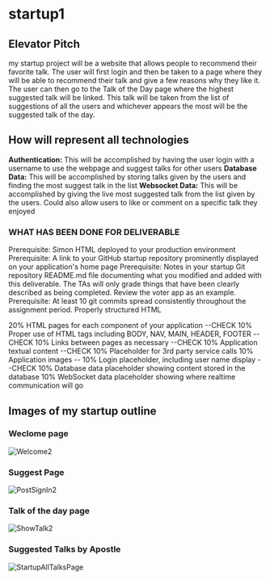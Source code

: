 # startup1

## Elevator Pitch 
my startup project will be a website that allows people to recommend their favorite talk. The user will first login and then be taken to a page where they will be able to recommend their talk and give a few reasons why they like it. The user can then go to the Talk of the Day page where the highest suggested talk will be linked. This talk will be taken from the list of suggestions of all the users and whichever appears the most will be the suggested talk of the day.


## How will represent all technologies 
**Authentication:** This will be accomplished by having the user login with a username to use the webpage and suggest talks for other users
**Database Data:** This will be accomplished by storing talks given by the users and finding the most suggest talk in the list
**Websocket Data:** This will be accomplished by giving the live most suggested talk from the list given by the users. Could also allow users to like or comment on a specific talk they enjoyed


### WHAT HAS BEEN DONE FOR DELIVERABLE 
Prerequisite: Simon HTML deployed to your production environment
Prerequisite: A link to your GitHub startup repository prominently displayed on your application's home page
Prerequisite: Notes in your startup Git repository README.md file documenting what you modified and added with this deliverable. The TAs will only grade things that have been clearly described as being completed. Review the voter app as an example.
Prerequisite: At least 10 git commits spread consistently throughout the assignment period.
Properly structured HTML

20% HTML pages for each component of your application --CHECK
10% Proper use of HTML tags including BODY, NAV, MAIN, HEADER, FOOTER --CHECK
10% Links between pages as necessary --CHECK
10% Application textual content --CHECK
10% Placeholder for 3rd party service calls 
10% Application images -- 
10% Login placeholder, including user name display --CHECK
10% Database data placeholder showing content stored in the database
10% WebSocket data placeholder showing where realtime communication will go


## Images of my startup outline

### Weclome page
![Welcome2](https://github.com/tannerbr/startup1/assets/131897609/cf223dae-0cf1-4ead-a652-9bafe8885269)


### Suggest Page
![PostSignIn2](https://github.com/tannerbr/startup1/assets/131897609/fc88c7cb-9eb6-49af-bf60-96fff4039fab)


### Talk of the day page
![ShowTalk2](https://github.com/tannerbr/startup1/assets/131897609/71a593dc-1548-4b65-813d-1ce4d89126b5)


### Suggested Talks by Apostle
![StartupAllTalksPage](https://github.com/tannerbr/startup1/assets/131897609/35c0c31f-cfa5-4575-820e-d661bf9c2b78)



